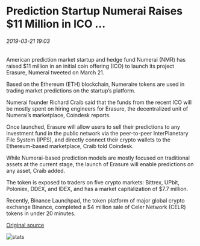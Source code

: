 # Prediction Startup Numerai Raises $11 Million in ICO ...

###### 2019-03-21 19:03

American prediction market startup and hedge fund Numerai (NMR) has raised $11 million in an initial coin offering (ICO) to launch its project Erasure, Numerai tweeted on March 21.

Based on the Ethereum (ETH) blockchain, Numeraire tokens are used in trading market predictions on the startup’s platform.

Numerai founder Richard Craib said that the funds from the recent ICO will be mostly spent on hiring engineers for Erasure, the decentralized unit of Numerai’s marketplace, Coindesk reports.

Once launched, Erasure will allow users to sell their predictions to any investment fund in the public network via the peer-to-peer InterPlanetary File System (IPFS), and directly connect their crypto wallets to the Ethereum-based marketplace, Craib told Coindesk.

While Numerai-based prediction models are mostly focused on traditional assets at the current stage, the launch of Erasure will enable predictions on any asset, Craib added.

The token is exposed to traders on five crypto markets: Bittrex, UPbit, Poloniex, DDEX, and IDEX, and has a market capitalization of $7.7 million.

Recently, Binance Launchpad, the token platform of major global crypto exchange Binance, completed a $4 million sale of Celer Network (CELR) tokens in under 20 minutes.

[Original source](https://cointelegraph.com/news/prediction-startup-numerai-raises-11-million-in-ico)

![stats](https://c.statcounter.com/11760860/0/a89fa40b/1/ "stats")